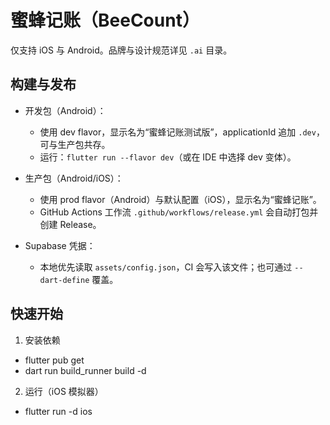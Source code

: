 # 蜜蜂记账（BeeCount）

仅支持 iOS 与 Android。品牌与设计规范详见 `.ai` 目录。

## 构建与发布

- 开发包（Android）：
 	- 使用 dev flavor，显示名为“蜜蜂记账测试版”，applicationId 追加 `.dev`，可与生产包共存。
 	- 运行：`flutter run --flavor dev`（或在 IDE 中选择 dev 变体）。

- 生产包（Android/iOS）：
 	- 使用 prod flavor（Android）与默认配置（iOS），显示名为“蜜蜂记账”。
 	- GitHub Actions 工作流 `.github/workflows/release.yml` 会自动打包并创建 Release。

- Supabase 凭据：
 	- 本地优先读取 `assets/config.json`，CI 会写入该文件；也可通过 `--dart-define` 覆盖。

## 快速开始

1. 安装依赖

 - flutter pub get
 - dart run build_runner build -d

2. 运行（iOS 模拟器）

 - flutter run -d ios
